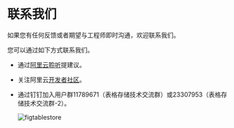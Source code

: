 # 联系我们

如果您有任何反馈或者期望与工程师即时沟通，欢迎联系我们。

您可以通过如下方式联系我们。

-   通过[阿里云聆听](https://connect.aliyun.com/)提建议。
-   关注阿里云[开发者社区](https://yq.aliyun.com/teams/4/type_blog-cid_22-page_1?spm=5176.100239.0.0.p2LxfX)。
-   通过钉钉加入用户群11789671（表格存储技术交流群）或23307953（表格存储技术交流群-2）。

    ![figtablestore](https://static-aliyun-doc.oss-accelerate.aliyuncs.com/assets/img/zh-CN/3085767061/p195790.png)


